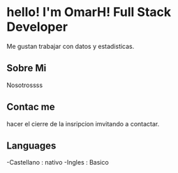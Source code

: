 # hello! I'm OmarH! Full Stack Developer

Me gustan trabajar con datos y estadisticas.

## Sobre Mi

Nosotrossss

## Contac me
hacer el cierre de la insripcion imvitando a contactar.

## Languages
-Castellano : nativo
-Ingles : Basico

